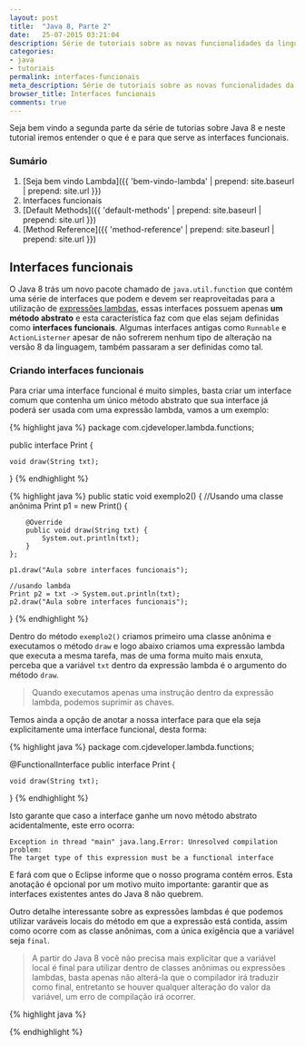 ```yaml
---
layout: post
title:  "Java 8, Parte 2"
date:   25-07-2015 03:21:04
description: Série de tutoriais sobre as novas funcionalidades da linguagem de programação Java, nesta segunda parte iremos ver o que é interfaces funcionais.
categories:
- java
- tutoriais
permalink: interfaces-funcionais
meta_description: Série de tutoriais sobre as novas funcionalidades da linguagem de programação Java, nesta segunda parte iremos ver o que é interfaces funcionais.
browser_title: Interfaces funcionais
comments: true
---
```

Seja bem vindo a segunda parte da série de tutorias sobre Java 8 e neste tutorial iremos entender o que é e para que serve as interfaces funcionais.

### Sumário

1. [Seja bem vindo Lambda]({{ 'bem-vindo-lambda' | prepend: site.baseurl | prepend: site.url }})
2. Interfaces funcionais
3. [Default Methods]({{ 'default-methods' | prepend: site.baseurl | prepend: site.url }})
4. [Method Reference]({{ 'method-reference' | prepend: site.baseurl | prepend: site.url }})

## Interfaces funcionais

O Java 8 trás um novo pacote chamado de `java.util.function` que contém uma série de interfaces que podem e devem ser reaproveitadas para a utilização de [expressões lambdas](http://caiquejhones.github.io/bem-vindo-lambda), essas interfaces possuem apenas **um método abstrato** e esta característica faz com que elas sejam definidas como **interfaces funcionais**. Algumas interfaces antigas como `Runnable` e `ActionListerner` apesar de não sofrerem nenhum tipo de alteração na versão 8 da linguagem, também passaram a ser definidas como tal.

### Criando interfaces funcionais

Para criar uma interface funcional é muito simples, basta criar um interface comum que contenha um único método abstrato que sua interface já poderá ser usada com uma expressão lambda, vamos a um exemplo:

{% highlight java %}
package com.cjdeveloper.lambda.functions;

public interface Print {

	void draw(String txt);

}
{% endhighlight %}

{% highlight java %}
public static void exemplo2() {
	//Usando uma classe anônima
	Print p1 = new Print() {

		@Override
		public void draw(String txt) {
			System.out.println(txt);
		}
	};

	p1.draw("Aula sobre interfaces funcionais");

	//usando lambda
	Print p2 = txt -> System.out.println(txt);
	p2.draw("Aula sobre interfaces funcionais");
}
{% endhighlight %}

Dentro do método `exemplo2()` criamos primeiro uma classe anônima e executamos o método `draw` e logo abaixo criamos uma expressão lambda que executa a mesma tarefa, mas de uma forma muito mais enxuta, perceba que a variável `txt` dentro da expressão lambda é o argumento do método `draw`.


> Quando executamos apenas uma instrução dentro da expressão lambda, podemos suprimir as chaves.

Temos ainda a opção de anotar a nossa interface para que ela seja explicitamente uma interface funcional, desta forma:

{% highlight java %}
package com.cjdeveloper.lambda.functions;

@FunctionalInterface
public interface Print {

	void draw(String txt);

}
{% endhighlight %}

Isto garante que caso a interface ganhe um novo método abstrato acidentalmente, este erro ocorra:

	Exception in thread "main" java.lang.Error: Unresolved compilation problem:
	The target type of this expression must be a functional interface

E fará com que o Eclipse informe que o nosso programa contém erros. Esta anotação é opcional por um motivo muito importante: garantir que as interfaces existentes antes do Java 8 não quebrem.

Outro detalhe interessante sobre as expressões lambdas é que podemos utilizar varáveis locais do método em que a expressão está contida, assim como ocorre com as classe anônimas, com a única exigência que a variável seja `final`.


> A partir do Java 8 você não precisa mais explicitar que a variável local é final para utilizar dentro de classes anônimas ou expressões lambdas, basta apenas não alterá-la que o compilador irá traduzir como final, entretanto se houver qualquer alteração do valor da variável, um erro de compilação irá ocorrer.


{% highlight java %}

{% endhighlight %}
